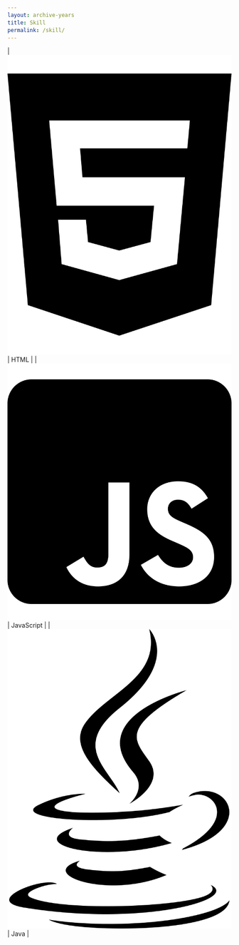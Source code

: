 ```yaml
---
layout: archive-years
title: Skill
permalink: /skill/
---
```



| ![screenshot](html5.png) | HTML |
| ![screenshot](square-js.png) | JavaScript |
| ![screenshot](java.png) | Java |
